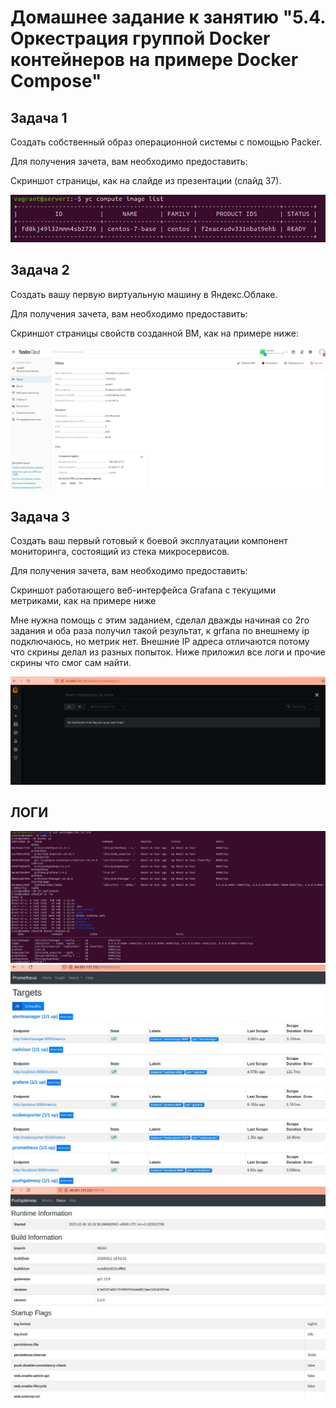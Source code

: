 # Домашнее задание к занятию "5.4. Оркестрация группой Docker контейнеров на примере Docker Compose"

## Задача 1
Создать собственный образ операционной системы с помощью Packer.

Для получения зачета, вам необходимо предоставить:

Скриншот страницы, как на слайде из презентации (слайд 37).

<img  src="https://raw.githubusercontent.com/ArmenVartanyan/devops-netology/main/54ycimagelist.jpg">

## Задача 2
Создать вашу первую виртуальную машину в Яндекс.Облаке.

Для получения зачета, вам необходимо предоставить:

Скриншот страницы свойств созданной ВМ, как на примере ниже:

<img  src="https://raw.githubusercontent.com/ArmenVartanyan/devops-netology/main/vmimageyandex.JPG">

## Задача 3
Создать ваш первый готовый к боевой эксплуатации компонент мониторинга, состоящий из стека микросервисов.

Для получения зачета, вам необходимо предоставить:

Скриншот работающего веб-интерфейса Grafana с текущими метриками, как на примере ниже

Мне нужна помощь с этим заданием, сделал дважды начиная со 2го задания и оба раза получил такой результат, к grfana по внешнему ip подключаюсь, но метрик нет. Внешние IP адреса отличаются потому что скрины делал из разных попыток. Ниже приложил все логи и прочие скрины что смог сам найти.

<img  src="https://raw.githubusercontent.com/ArmenVartanyan/devops-netology/main/54grafana.jpg">

## ЛОГИ
<img  src="https://raw.githubusercontent.com/ArmenVartanyan/devops-netology/main/54monitoring.jpg">

<img  src="https://raw.githubusercontent.com/ArmenVartanyan/devops-netology/main/54prometheustargets.jpg">

<img  src="https://raw.githubusercontent.com/ArmenVartanyan/devops-netology/main/54pushgatewey.jpg">


